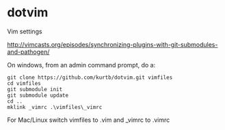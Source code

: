 dotvim
======

Vim settings

http://vimcasts.org/episodes/synchronizing-plugins-with-git-submodules-and-pathogen/

On windows, from an admin command prompt, do a:

```Batchfile
git clone https://github.com/kurtb/dotvim.git vimfiles
cd vimfiles
git submodule init
git submodule update
cd ..
mklink _vimrc .\vimfiles\_vimrc
```

For Mac/Linux switch vimfiles to .vim and _vimrc to .vimrc
